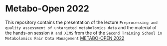 # Metabo-Open 2022
This repository contains the presentation of the lecture `Preprocessing and quality assessment of untargeted metabolomics data` and the material of the hands-on session `R and XCMS` from the of the `Second Training School in Metabolomics Fair Data Management` [METABO-OPEN 2022](https://integrape.eu/metabo-open-2022/)

